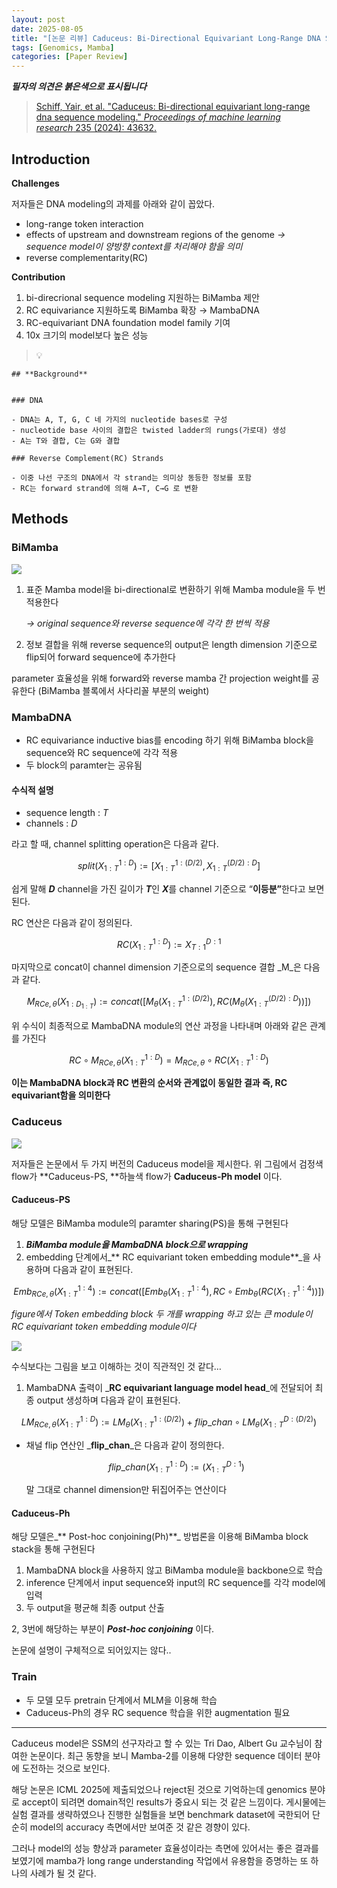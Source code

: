 ```yaml
---
layout: post
date: 2025-08-05
title: "[논문 리뷰] Caduceus: Bi-Directional Equivariant Long-Range DNA Sequence Modeling"
tags: [Genomics, Mamba]
categories: [Paper Review]
---
```


<span class="notion-red">_**필자의 의견은 붉은색으로 표시됩니다**_</span>


> [Schiff, Yair, et al. "Caduceus: Bi-directional equivariant long-range dna sequence modeling." ](https://pmc.ncbi.nlm.nih.gov/articles/PMC12189541/)[_Proceedings of machine learning research_](https://pmc.ncbi.nlm.nih.gov/articles/PMC12189541/)[ 235 (2024): 43632.](https://pmc.ncbi.nlm.nih.gov/articles/PMC12189541/)



## Introduction


**Challenges**


저자들은 DNA modeling의 과제를 아래와 같이 꼽았다.

- long-range token interaction
- effects of upstream and downstream regions of the genome 
_→ sequence model이 양방향 context를 처리해야 함을 의미_
- reverse complementarity(RC)

**Contribution**

1. bi-direcrional sequence modeling 지원하는 BiMamba 제안
1. RC equivariance 지원하도록 BiMamba 확장 → MambaDNA
1. RC-equivariant DNA foundation model family 기여
1. 10x 크기의 model보다 높은 성능

> 💡 


	## **Background**


	### DNA

	- DNA는 A, T, G, C 네 가지의 nucleotide bases로 구성
	- nucleotide base 사이의 결합은 twisted ladder의 rungs(가로대) 생성
	- A는 T와 결합, C는 G와 결합

	### Reverse Complement(RC) Strands

	- 이중 나선 구조의 DNA에서 각 strand는 의미상 동등한 정보를 포함
	- RC는 forward strand에 의해 A→T, C→G 로 변환


## Methods



### BiMamba


![](https://prod-files-secure.s3.us-west-2.amazonaws.com/542b861c-36a8-4051-84e5-8804b6728dba/2c247d59-7815-4980-99f0-8f0d21f445a7/image.png?X-Amz-Algorithm=AWS4-HMAC-SHA256&X-Amz-Content-Sha256=UNSIGNED-PAYLOAD&X-Amz-Credential=ASIAZI2LB466VQXKYMYL%2F20250907%2Fus-west-2%2Fs3%2Faws4_request&X-Amz-Date=20250907T220106Z&X-Amz-Expires=3600&X-Amz-Security-Token=IQoJb3JpZ2luX2VjEEUaCXVzLXdlc3QtMiJHMEUCIQC4GE6r%2FEfVm6eU4SJ2yqgL71%2FQTo%2FrP9rOR5dywni65wIgf6P%2FYz6UpSLCR0y6JgSwOV%2FZX0lA8v5o3zFpToXX%2F%2BgqiAQIrv%2F%2F%2F%2F%2F%2F%2F%2F%2F%2FARAAGgw2Mzc0MjMxODM4MDUiDIydHoagSaD7ws7xbyrcA1rs%2BG1sMZE8%2FBGnkWLAXawU9H9y1bsmLKV8ricsOKK0DPAbFB6WgvHbUWAS6pv%2FWpQSNOkzkXRVEkgjFMCtBPptRyT0sj8BksmjqdIc7MAiOIYtpYHRJhvyz2dNxgCyhom6d5yp7mdGg%2BXO%2Fty%2B0P1ORI01J%2BRYAeizciTN8ItNpqPxbIX%2BBj5n8PZF6GJ9k4j0Xw6EFKngFO7obPeUUW57BQf6Hh%2B3wrUlbLVIZotL6CJ28ZO94KYVkgIF%2FkfwsqboyebzlVDdjzvmWsYOdZNkhaTyJPXVgWQ5VGPo4zttZulkQmGlgReGqOlNf3JcUY2Vu5JstFC11fsKEECB%2Fx0zg9jC3JfrweUKoFu8s5dOsbPToosEAMQqGsO2Xh5AWrRLFFS%2B33%2FwUDkmlWQ5FBIStUqQGByZs6tFVrsE7fbftsyd3RsJ077vfUDC0b%2Bdw818aVvvEIYFP28Ax0N%2B%2Bs%2Bv%2B8Wyr67M1CQ6vltIqMO6Gr3QA3o2x1v8MSRx1y9nPV4T9pPLfnw%2FqKMcf%2B4TEEH9QhnwNw8GYxPS1iBe6TTkvsRgQEnoy4zusDT6PrB3o9V6j9gQs%2BUWtU2%2Faim%2BMWie%2FyVXxJOBDMkGHKTwJVBIXK7JsFJeQ3fiIKRTMMTn98UGOqUBBEEBbmxVR9z61uhsLhd11kt0N6C2qszxJtMb8M3ZCRbAazkHraYXmgrkXZaX31U8QmeCTjLnVXsozO6ymwsXdU5%2FiQbfCVUTEPgQgJXMuHbA1wdvIuH8Itj8x5PD%2BYCcPmXfoHZ7cEsCJH%2BZjs7cenPvjAmXakSFcYglD03OdA1GOGIkP5kdf%2FS7aFBCyd300YeSVSzHDQ20AU0%2Fb1TFxdjOLKNL&X-Amz-Signature=0865b65fc64008888583206a34a83b77dafc9491a358b36f9f18567d58dbd628&X-Amz-SignedHeaders=host&x-amz-checksum-mode=ENABLED&x-id=GetObject)

1. 표준 Mamba model을 bi-directional로 변환하기 위해 Mamba module을 두 번 적용한다

	_→ original sequence와 reverse sequence에 각각 한 번씩 적용_

1. 정보 결합을 위해 reverse sequence의 output은 length dimension 기준으로 flip되어 forward sequence에 추가한다

parameter 효율성을 위해 forward와 reverse mamba 간 projection weight를 공유한다 (BiMamba 블록에서 사다리꼴 부분의 weight)



### MambaDNA

- RC equivariance inductive bias를 encoding 하기 위해 BiMamba block을 sequence와 RC sequence에 각각 적용
- 두 block의 paramter는 공유됨


#### 수식적 설명

- sequence length : _T_
- channels : _D_

라고 할 때,  channel splitting operation은 다음과 같다.


$$
split(X^{1:D}_{1:T}):=[X^{1:(D/2)}_{1:T},X^{(D/2):D}_{1:T}]
$$


<span class="notion-red">쉽게 말해 </span><span class="notion-red">_**D**_</span><span class="notion-red"> channel을 가진 길이가 </span><span class="notion-red">_**T**_</span><span class="notion-red">인 </span><span class="notion-red">_**X**_</span><span class="notion-red">를 channel 기준으로 “</span><span class="notion-red">**이등분”**</span><span class="notion-red">한다고 보면 된다.</span>


RC 연산은 다음과 같이 정의된다.


$$
RC(X^{1:D}_{1:T}):=X^{D:1}_{T:1}
$$


마지막으로 concat이 channel dimension 기준으로의 sequence 결합 _M_은 다음과 같다.


$$
M_{RCe,\theta}(X_{1:D_{1:T}}):=concat([M_{\theta}(X^{1:(D/2)}_{1:T}),RC(M_{\theta}(X^{(D/2):D}_{1:T}))])
$$


위 수식이 최종적으로 MambaDNA module의 연산 과정을 나타내며 아래와 같은 관계를 가진다


$$
RC\circ M_{RCe,\theta}(X^{1:D}_{1:T}) = M_{RCe,\theta} \circ RC(X^{1:D}_{1:T})
$$


**이는 MambaDNA block과 RC 변환의 순서와 관계없이 동일한 결과 즉, RC equivariant함을 의미한다**



### Caduceus


![](https://prod-files-secure.s3.us-west-2.amazonaws.com/542b861c-36a8-4051-84e5-8804b6728dba/f94a60d7-8145-473b-aef9-7c68d3ec604a/image.png?X-Amz-Algorithm=AWS4-HMAC-SHA256&X-Amz-Content-Sha256=UNSIGNED-PAYLOAD&X-Amz-Credential=ASIAZI2LB466VQXKYMYL%2F20250907%2Fus-west-2%2Fs3%2Faws4_request&X-Amz-Date=20250907T220106Z&X-Amz-Expires=3600&X-Amz-Security-Token=IQoJb3JpZ2luX2VjEEUaCXVzLXdlc3QtMiJHMEUCIQC4GE6r%2FEfVm6eU4SJ2yqgL71%2FQTo%2FrP9rOR5dywni65wIgf6P%2FYz6UpSLCR0y6JgSwOV%2FZX0lA8v5o3zFpToXX%2F%2BgqiAQIrv%2F%2F%2F%2F%2F%2F%2F%2F%2F%2FARAAGgw2Mzc0MjMxODM4MDUiDIydHoagSaD7ws7xbyrcA1rs%2BG1sMZE8%2FBGnkWLAXawU9H9y1bsmLKV8ricsOKK0DPAbFB6WgvHbUWAS6pv%2FWpQSNOkzkXRVEkgjFMCtBPptRyT0sj8BksmjqdIc7MAiOIYtpYHRJhvyz2dNxgCyhom6d5yp7mdGg%2BXO%2Fty%2B0P1ORI01J%2BRYAeizciTN8ItNpqPxbIX%2BBj5n8PZF6GJ9k4j0Xw6EFKngFO7obPeUUW57BQf6Hh%2B3wrUlbLVIZotL6CJ28ZO94KYVkgIF%2FkfwsqboyebzlVDdjzvmWsYOdZNkhaTyJPXVgWQ5VGPo4zttZulkQmGlgReGqOlNf3JcUY2Vu5JstFC11fsKEECB%2Fx0zg9jC3JfrweUKoFu8s5dOsbPToosEAMQqGsO2Xh5AWrRLFFS%2B33%2FwUDkmlWQ5FBIStUqQGByZs6tFVrsE7fbftsyd3RsJ077vfUDC0b%2Bdw818aVvvEIYFP28Ax0N%2B%2Bs%2Bv%2B8Wyr67M1CQ6vltIqMO6Gr3QA3o2x1v8MSRx1y9nPV4T9pPLfnw%2FqKMcf%2B4TEEH9QhnwNw8GYxPS1iBe6TTkvsRgQEnoy4zusDT6PrB3o9V6j9gQs%2BUWtU2%2Faim%2BMWie%2FyVXxJOBDMkGHKTwJVBIXK7JsFJeQ3fiIKRTMMTn98UGOqUBBEEBbmxVR9z61uhsLhd11kt0N6C2qszxJtMb8M3ZCRbAazkHraYXmgrkXZaX31U8QmeCTjLnVXsozO6ymwsXdU5%2FiQbfCVUTEPgQgJXMuHbA1wdvIuH8Itj8x5PD%2BYCcPmXfoHZ7cEsCJH%2BZjs7cenPvjAmXakSFcYglD03OdA1GOGIkP5kdf%2FS7aFBCyd300YeSVSzHDQ20AU0%2Fb1TFxdjOLKNL&X-Amz-Signature=c83a8a14f14cee57cf873c55d57a9387f7641d69c60e792e5ba5a057f0f67022&X-Amz-SignedHeaders=host&x-amz-checksum-mode=ENABLED&x-id=GetObject)


저자들은 논문에서 두 가지 버전의 Caduceus model을 제시한다. 위 그림에서 검정색 flow가 **Caduceus-PS, **하늘색 flow가 **Caduceus-Ph model** 이다.



#### Caduceus-PS


해당 모델은 BiMamba module의 paramter sharing(PS)을 통해 구현된다

1. _**BiMamba module을 MambaDNA block으로 wrapping**_
1. embedding 단계에서_** RC equivariant token embedding module**_을 사용하며 다음과 같이 표현된다.

$$
Emb_{RCe,\theta}(X^{1:4}_{1:T}):=concat([Emb_{\theta}(X^{1:4}_{1:T}),RC \circ Emb_{\theta}(RC(X^{1:4}_{1:T}))])
$$


_figure에서 Token embedding block 두 개를 wrapping 하고 있는 큰 module이 RC equivariant token embedding module이다_


![](https://prod-files-secure.s3.us-west-2.amazonaws.com/542b861c-36a8-4051-84e5-8804b6728dba/b175e4da-71eb-4e91-8c23-a06dabe673c9/image.png?X-Amz-Algorithm=AWS4-HMAC-SHA256&X-Amz-Content-Sha256=UNSIGNED-PAYLOAD&X-Amz-Credential=ASIAZI2LB466VQXKYMYL%2F20250907%2Fus-west-2%2Fs3%2Faws4_request&X-Amz-Date=20250907T220107Z&X-Amz-Expires=3600&X-Amz-Security-Token=IQoJb3JpZ2luX2VjEEUaCXVzLXdlc3QtMiJHMEUCIQC4GE6r%2FEfVm6eU4SJ2yqgL71%2FQTo%2FrP9rOR5dywni65wIgf6P%2FYz6UpSLCR0y6JgSwOV%2FZX0lA8v5o3zFpToXX%2F%2BgqiAQIrv%2F%2F%2F%2F%2F%2F%2F%2F%2F%2FARAAGgw2Mzc0MjMxODM4MDUiDIydHoagSaD7ws7xbyrcA1rs%2BG1sMZE8%2FBGnkWLAXawU9H9y1bsmLKV8ricsOKK0DPAbFB6WgvHbUWAS6pv%2FWpQSNOkzkXRVEkgjFMCtBPptRyT0sj8BksmjqdIc7MAiOIYtpYHRJhvyz2dNxgCyhom6d5yp7mdGg%2BXO%2Fty%2B0P1ORI01J%2BRYAeizciTN8ItNpqPxbIX%2BBj5n8PZF6GJ9k4j0Xw6EFKngFO7obPeUUW57BQf6Hh%2B3wrUlbLVIZotL6CJ28ZO94KYVkgIF%2FkfwsqboyebzlVDdjzvmWsYOdZNkhaTyJPXVgWQ5VGPo4zttZulkQmGlgReGqOlNf3JcUY2Vu5JstFC11fsKEECB%2Fx0zg9jC3JfrweUKoFu8s5dOsbPToosEAMQqGsO2Xh5AWrRLFFS%2B33%2FwUDkmlWQ5FBIStUqQGByZs6tFVrsE7fbftsyd3RsJ077vfUDC0b%2Bdw818aVvvEIYFP28Ax0N%2B%2Bs%2Bv%2B8Wyr67M1CQ6vltIqMO6Gr3QA3o2x1v8MSRx1y9nPV4T9pPLfnw%2FqKMcf%2B4TEEH9QhnwNw8GYxPS1iBe6TTkvsRgQEnoy4zusDT6PrB3o9V6j9gQs%2BUWtU2%2Faim%2BMWie%2FyVXxJOBDMkGHKTwJVBIXK7JsFJeQ3fiIKRTMMTn98UGOqUBBEEBbmxVR9z61uhsLhd11kt0N6C2qszxJtMb8M3ZCRbAazkHraYXmgrkXZaX31U8QmeCTjLnVXsozO6ymwsXdU5%2FiQbfCVUTEPgQgJXMuHbA1wdvIuH8Itj8x5PD%2BYCcPmXfoHZ7cEsCJH%2BZjs7cenPvjAmXakSFcYglD03OdA1GOGIkP5kdf%2FS7aFBCyd300YeSVSzHDQ20AU0%2Fb1TFxdjOLKNL&X-Amz-Signature=8607482589f4f0d56e86fa0e2531c4b73614aaca07173b16596fd178afbb3d34&X-Amz-SignedHeaders=host&x-amz-checksum-mode=ENABLED&x-id=GetObject)


<span class="notion-red">수식보다는 그림을 보고 이해하는 것이 직관적인 것 같다…</span>

1. MambaDNA 출력이 _**RC equivariant language model head**_에 전달되어 최종 output 생성하며 다음과 같이 표현된다.

$$
LM_{RCe,\theta}(X^{1:D}_{1:T}):= LM_{\theta}(X^{1:(D/2)}_{1:T})+flip\_chan\circ LM_{\theta}(X^{D:(D/2)}_{1:T})
$$

- 채널 flip 연산인 _**flip\_chan**_은 다음과 같이 정의한다.

	$$
	flip\_chan(X^{1:D}_{1:T}):=(X^{D:1}_{1:T})
	$$


	말 그대로 channel dimension만 뒤집어주는 연산이다



#### Caduceus-Ph


해당 모델은_** Post-hoc conjoining(Ph)**_ 방법론을 이용해 BiMamba block stack을 통해 구현된다

1. MambaDNA block을 사용하지 않고 BiMamba module을 backbone으로 학습
1. inference 단계에서 input sequence와 input의 RC sequence를 각각 model에 입력
1. 두 output을 평균해 최종 output 산출

2, 3번에 해당하는 부분이 _**Post-hoc conjoining**_ 이다.


<span class="notion-red">논문에 설명이 구체적으로 되어있지는 않다..</span>



### Train

- 두 모델 모두 pretrain 단계에서 MLM을 이용해 학습
- Caduceus-Ph의 경우 RC sequence 학습을 위한 augmentation 필요

---


<span class="notion-red">Caduceus model은 SSM의 선구자라고 할 수 있는 Tri Dao, Albert Gu 교수님이 참여한 논문이다. 최근 동향을 보니 Mamba-2를 이용해 다양한 sequence 데이터 분야에 도전하는 것으로 보인다.</span>


<span class="notion-red">해당 논문은 ICML 2025에 제출되었으나 reject된 것으로 기억하는데 genomics 분야로 accept이 되려면 domain적인 results가 중요시 되는 것 같은 느낌이다. 게시물에는 실험 결과를 생략하였으나 진행한 실험들을 보면 benchmark dataset에 국한되어 단순히 model의 accuracy 측면에서만 보여준 것 같은 경향이 있다.</span>


<span class="notion-red">그러나 model의 성능 향상과 parameter 효율성이라는 측면에 있어서는 좋은 결과를 보였기에 mamba가 long range understanding 작업에서 유용함을 증명하는 또 하나의 사례가 될 것 같다.</span>

